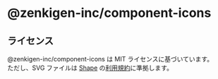 # @zenkigen-inc/component-icons

## ライセンス

@zenkigen-inc/component-icons は MIT ライセンスに基づいています。  
ただし、SVG ファイルは [Shape](https://shape.so/) の[利用規約](https://shape.so/terms)に準拠します。
